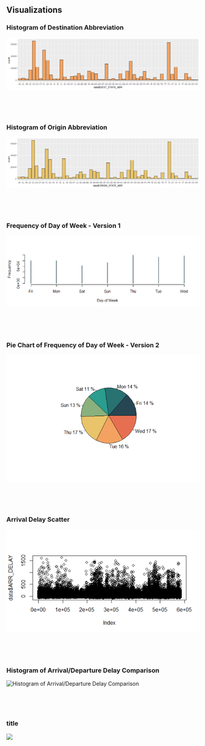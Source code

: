 ## Visualizations 

### Histogram of Destination Abbreviation

![Histogram of Destination Abbreviation](https://github.com/EvaGostiuk/MAT4376-project-4-team-3/blob/master/Visualizations/Overall_Dataset/HIST_Dest_ABRV.png?raw=true)


&nbsp;

&nbsp;

### Histogram of Origin Abbreviation

![Histogram of Origin Abbreviation](https://github.com/EvaGostiuk/MAT4376-project-4-team-3/blob/master/Visualizations/Overall_Dataset/HIST_Org_ABRV.png?raw=true)


&nbsp;


&nbsp;

### Frequency of Day of Week - Version 1

![Frequency of Day of Week - Version 1](https://github.com/EvaGostiuk/MAT4376-project-4-team-3/blob/master/Visualizations/Overall_Dataset/Freq_DOW.png?raw=true)


&nbsp;

&nbsp;

### Pie Chart of Frequency of Day of Week - Version 2

![Pie Chart of Frequency of Day of Week - Version 2](https://github.com/EvaGostiuk/MAT4376-project-4-team-3/blob/master/Visualizations/Overall_Dataset/PIE_DOW_Freq.png?raw=true)


&nbsp;

&nbsp;

### Arrival Delay Scatter

![Arrival Delay Scatter](https://github.com/EvaGostiuk/MAT4376-project-4-team-3/blob/master/Visualizations/Overall_Dataset/ARR_Delay_Scatter.png?raw=true)


&nbsp;

&nbsp;

### Histogram of Arrival/Departure Delay Comparison

![Histogram of Arrival/Departure Delay Comparison](https://github.com/EvaGostiuk/MAT4376-project-4-team-3/blob/master/Visualizations/Overall_Dataset/Overall_Dataset/Hist_ARR_DEP_Delay.png?raw=true)


&nbsp;


&nbsp;

### title

![](https://github.com/EvaGostiuk/MAT4376-project-4-team-3/blob/master/Visualizations/[]?raw=true)


&nbsp;
